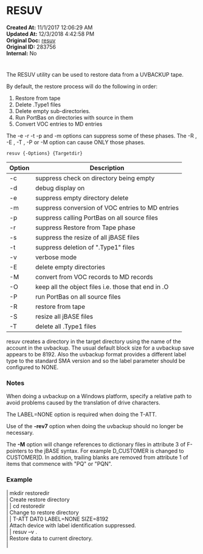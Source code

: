 # RESUV

**Created At:** 11/1/2017 12:06:29 AM  
**Updated At:** 12/3/2018 4:42:58 PM  
**Original Doc:** [resuv](https://docs.jbase.com/49275-restore/resuv)  
**Original ID:** 283756  
**Internal:** No  


# 


The RESUV utility can be used to restore data from a UVBACKUP tape.

By default, the restore process will do the following in order:

1. Restore from tape
2. Delete .Type1 files
3. Delete empty sub-directories.
4. Run PortBas on directories with source in them
5. Convert VOC entries to MD entries


The -e -r -t -p and -m options can suppress some of these phases. The -R , -E , -T , -P or -M option can cause ONLY those phases.

```
resuv {-Options} {Targetdir}
```


| Option<br> | Description<br> |
| --- | --- |
| -c<br> | suppress check on directory being empty<br> |
| -d<br> | debug display on<br> |
| -e<br> | suppress empty directory delete<br> |
| -m<br> | suppress conversion of VOC entries to MD entries<br> |
| -p<br> | suppress calling PortBas on all source files<br> |
| -r<br> | suppress Restore from Tape phase<br> |
| -s<br> | suppress the resize of all jBASE files<br> |
| -t<br> | suppress deletion of ".Type1" files<br> |
| -v<br> | verbose mode<br> |
| -E<br> | delete empty directories<br> |
| -M<br> | convert from VOC records to MD records<br> |
| -O<br> | keep all the object files i.e. those that end in .O<br> |
| -P<br> | run PortBas on all source files<br> |
| -R<br> | restore from tape<br> |
| -S<br> | resize all jBASE files<br> |
| -T<br> | delete all .Type1 files<br> |


resuv creates a directory in the target directory using the name of the account in the uvbackup. The usual default block size for a uvbackup save appears to be 8192. Also the uvbackup format provides a different label type to the standard SMA version and so the label parameter should be configured to NONE.



### Notes

When doing a uvbackup on a Windows platform, specify a relative path to avoid problems caused by the translation of drive characters.

The LABEL=NONE option is required when doing the T-ATT.

Use of the **-rev7** option when doing the uvbackup should no longer be necessary.

The **-M** option will change references to dictionary files in attribute 3 of F-pointers to the jBASE syntax. For example D\_CUSTOMER is changed to CUSTOMER]D. In addition, trailing blanks are removed from attribute 1 of items that commence with "PQ" or "PQN".



### Example


| mkdir restoredir<br> | Create restore directory<br> |
| cd restoredir<br> | Change to restore directory<br> |
| T-ATT DAT0 LABEL=NONE SIZE=8192<br> | Attach device with label identification suppressed.<br> |
| resuv –v .<br> | Restore data to current directory.<br> |

